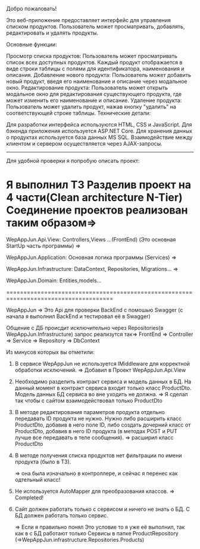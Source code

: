 Добро пожаловать!

Это веб-приложение предоставляет интерфейс для управления списком продуктов. Пользователь может просматривать, добавлять, редактировать и удалять продукты.

Основные функции:

Просмотр списка продуктов: Пользователь может просматривать список всех доступных продуктов. Каждый продукт отображается в виде строки таблицы с полями для идентификатора, наименования и описания.
Добавление нового продукта: Пользователь может добавить новый продукт, введя его наименование и описание через модальное окно.
Редактирование продукта: Пользователь может открыть модальное окно для редактирования существующего продукта, где может изменить его наименование и описание.
Удаление продукта: Пользователь может удалить продукт, нажав кнопку "удалить" на соответствующей строке таблицы.
Технические детали:

Для разработки интерфейса используются HTML, CSS и JavaScript.
Для бэкенда приложения используется ASP.NET Core.
Для хранения данных о продуктах используется база данных MS SQL.
Взаимодействие между клиентом и сервером осуществляется через AJAX-запросы.









--------------------------------------------------------------------
Для удобной проверки я попробую описать проект:

Я выполнил ТЗ Разделив проект на 4 части(Clean architecture N-Tier) Соединение проектов реализован таким образом=>
====================================================================================

WepAppJun.Api.View: Controllers,Views ...(FrontEnd) (Это основная StartUp часть программы) => 

WepAppJun.Application: Основная логика программы (Services) => 

WepAppJun.Infrastructure: DataContext, Repositories, Migrations... => 

WepAppJun.Domain: Entities,models...

=====================================================================================

WepAppJun => Это Api для проверки BackEnd c помошью Swagger (с начала я выполнил BackEnd и тестировал её в Swagger)

Общение с ДБ происдит исключительно через Repositories(в WepAppJun.Infrastructure) запрос реализутся так=> 
FrontEnd => Controller => Service => Repository => DbContext


Из минусов которых вы отметили: 

1) В сервисе WepAppJun не используется IMiddleware для корректной обработки исключений.
	=> Добавил в Проект WepAppJun.Api.View

2) Необходимо разделить контракт сервиса и модель данных в БД. На данный момент в контракт сервиса входит только класс ProductDto. Модель данных БД сервиса во вне уходить не должна. 
	=> Я сделал так чтобы с сайтом взаимодействовал только ProductDto
	
3) В методе редактирования параметров продукта отдельно передавать ID продукта не нужно. Нужно либо расширить класс ProductDto, добавив в него поле ID, либо создать дочерний класс от ProductDto, добавив в него ID продукта (в методах POST и PUT лучше все передавать в теле сообщения).
	=> расширил класс ProductDto

4) В методе получения списка продуктов нет фильтрации по имени продукта (было в ТЗ).

	=> она была изначально в контроллере, и сейчас я перенес как одтельный класс!
	
5) Не используется AutoMapper для преобразования классов.
	=> Completed!

6) Сайт должен работать только с сервисом и ничего не знать о БД. С БД должен работать только сервис.

	=> Если я правильно понял Это условие то я уже её выполнил, так как в с БД работают только Сервисы в папке ProductRepository (=>WepAppJun.infrastructure.Repositories.Products)





